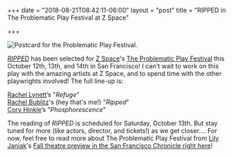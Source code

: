 +++
date = "2018-08-21T08:42:11-06:00"
layout = "post"
title = "RIPPED in The Problematic Play Festival at Z Space"

+++

![Postcard for the Problematic Play Festival.](/images/problematic_play_fest.jpg)

[*RIPPED*](https://newplayexchange.org/plays/70552/ripped) has been selected for [Z Space](http://www.zspace.org/)'s [The Problematic Play Festival](http://www.zspace.org/problematic-play-festival) this October 12th, 13th, and 14th in San Francisco! I can't wait to work on this play with the amazing artists at Z Space, and to spend time with the other playwrights involved! The full line-up is:

[Rachel Lynett](https://newplayexchange.org/users/2611/rachel-lynett)’s "*Refuge*"   
[Rachel Bublitz](https://newplayexchange.org/users/275/rachel-bublitz)'s (hey that's me!) "*Ripped*"  
[Cory Hinkle](https://newplayexchange.org/users/137/cory-hinkle)’s "*Phosphorescence*"

The reading of *RIPPED* is scheduled for Saturday, October 13th. But stay tuned for more (like actors, director, and tickets!) as we get closer.... For now, feel free to read more about The Problematic Play Festival from [Lily Janiak](https://twitter.com/LilyJaniak)'s [Fall theatre preview in the San Francisco Chronicle right here](https://datebook.sfchronicle.com/theater/fall-theater-shatters-taboos-knocks-pedestals-over)!